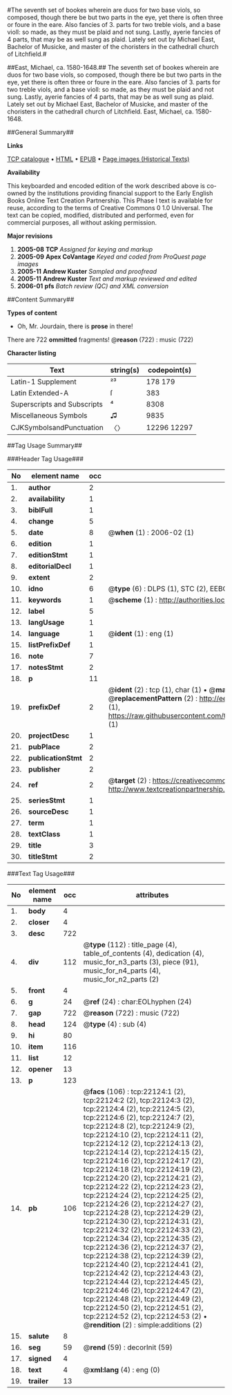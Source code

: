 #The seventh set of bookes wherein are duos for two base viols, so composed, though there be but two parts in the eye, yet there is often three or foure in the eare. Also fancies of 3. parts for two treble viols, and a base violl: so made, as they must be plaid and not sung. Lastly, ayerie fancies of 4 parts, that may be as well sung as plaid. Lately set out by Michael East, Bachelor of Musicke, and master of the choristers in the cathedrall church of Litchfield.#

##East, Michael, ca. 1580-1648.##
The seventh set of bookes wherein are duos for two base viols, so composed, though there be but two parts in the eye, yet there is often three or foure in the eare. Also fancies of 3. parts for two treble viols, and a base violl: so made, as they must be plaid and not sung. Lastly, ayerie fancies of 4 parts, that may be as well sung as plaid. Lately set out by Michael East, Bachelor of Musicke, and master of the choristers in the cathedrall church of Litchfield.
East, Michael, ca. 1580-1648.

##General Summary##

**Links**

[TCP catalogue](http://www.ota.ox.ac.uk/tcp/)  • 
[HTML](http://tei.it.ox.ac.uk/tcp/Texts-HTML/free/A21/A21103.html)  • 
[EPUB](http://tei.it.ox.ac.uk/tcp/Texts-EPUB/free/A21/A21103.epub) • 
[Page images (Historical Texts)](https://data.historicaltexts.jisc.ac.uk/view?pubId=eebo-99856554e&pageId=eebo-99856554e-22124-1)

**Availability**

This keyboarded and encoded edition of the
	       work described above is co-owned by the institutions
	       providing financial support to the Early English Books
	       Online Text Creation Partnership. This Phase I text is
	       available for reuse, according to the terms of Creative
	       Commons 0 1.0 Universal. The text can be copied,
	       modified, distributed and performed, even for
	       commercial purposes, all without asking permission.

**Major revisions**

1. __2005-08__ __TCP__ *Assigned for keying and markup*
1. __2005-09__ __Apex CoVantage__ *Keyed and coded from ProQuest page images*
1. __2005-11__ __Andrew Kuster__ *Sampled and proofread*
1. __2005-11__ __Andrew Kuster__ *Text and markup reviewed and edited*
1. __2006-01__ __pfs__ *Batch review (QC) and XML conversion*

##Content Summary##

**Types of content**

  * Oh, Mr. Jourdain, there is **prose** in there!

There are 722 **ommitted** fragments! 
 @__reason__ (722) : music (722)

**Character listing**


|Text|string(s)|codepoint(s)|
|---|---|---|
|Latin-1 Supplement|²³|178 179|
|Latin Extended-A|ſ|383|
|Superscripts             and Subscripts|⁴|8308|
|Miscellaneous Symbols|♫|9835|
|CJKSymbolsandPunctuation|〈〉|12296 12297|

##Tag Usage Summary##

###Header Tag Usage###

|No|element name|occ|attributes|
|---|---|---|---|
|1.|__author__|2||
|2.|__availability__|1||
|3.|__biblFull__|1||
|4.|__change__|5||
|5.|__date__|8| @__when__ (1) : 2006-02 (1)|
|6.|__edition__|1||
|7.|__editionStmt__|1||
|8.|__editorialDecl__|1||
|9.|__extent__|2||
|10.|__idno__|6| @__type__ (6) : DLPS (1), STC (2), EEBO-CITATION (1), PROQUEST (1), VID (1)|
|11.|__keywords__|1| @__scheme__ (1) : http://authorities.loc.gov/ (1)|
|12.|__label__|5||
|13.|__langUsage__|1||
|14.|__language__|1| @__ident__ (1) : eng (1)|
|15.|__listPrefixDef__|1||
|16.|__note__|7||
|17.|__notesStmt__|2||
|18.|__p__|11||
|19.|__prefixDef__|2| @__ident__ (2) : tcp (1), char (1)  •  @__matchPattern__ (2) : ([0-9\-]+):([0-9IVX]+) (1), (.+) (1)  •  @__replacementPattern__ (2) : http://eebo.chadwyck.com/downloadtiff?vid=$1&page=$2 (1), https://raw.githubusercontent.com/textcreationpartnership/Texts/master/tcpchars.xml#$1 (1)|
|20.|__projectDesc__|1||
|21.|__pubPlace__|2||
|22.|__publicationStmt__|2||
|23.|__publisher__|2||
|24.|__ref__|2| @__target__ (2) : https://creativecommons.org/publicdomain/zero/1.0/ (1), http://www.textcreationpartnership.org/docs/. (1)|
|25.|__seriesStmt__|1||
|26.|__sourceDesc__|1||
|27.|__term__|1||
|28.|__textClass__|1||
|29.|__title__|3||
|30.|__titleStmt__|2||


###Text Tag Usage###

|No|element name|occ|attributes|
|---|---|---|---|
|1.|__body__|4||
|2.|__closer__|4||
|3.|__desc__|722||
|4.|__div__|112| @__type__ (112) : title_page (4), table_of_contents (4), dedication (4), music_for_n3_parts (3), piece (91), music_for_n4_parts (4), music_for_n2_parts (2)|
|5.|__front__|4||
|6.|__g__|24| @__ref__ (24) : char:EOLhyphen (24)|
|7.|__gap__|722| @__reason__ (722) : music (722)|
|8.|__head__|124| @__type__ (4) : sub (4)|
|9.|__hi__|80||
|10.|__item__|116||
|11.|__list__|12||
|12.|__opener__|13||
|13.|__p__|123||
|14.|__pb__|106| @__facs__ (106) : tcp:22124:1 (2), tcp:22124:2 (2), tcp:22124:3 (2), tcp:22124:4 (2), tcp:22124:5 (2), tcp:22124:6 (2), tcp:22124:7 (2), tcp:22124:8 (2), tcp:22124:9 (2), tcp:22124:10 (2), tcp:22124:11 (2), tcp:22124:12 (2), tcp:22124:13 (2), tcp:22124:14 (2), tcp:22124:15 (2), tcp:22124:16 (2), tcp:22124:17 (2), tcp:22124:18 (2), tcp:22124:19 (2), tcp:22124:20 (2), tcp:22124:21 (2), tcp:22124:22 (2), tcp:22124:23 (2), tcp:22124:24 (2), tcp:22124:25 (2), tcp:22124:26 (2), tcp:22124:27 (2), tcp:22124:28 (2), tcp:22124:29 (2), tcp:22124:30 (2), tcp:22124:31 (2), tcp:22124:32 (2), tcp:22124:33 (2), tcp:22124:34 (2), tcp:22124:35 (2), tcp:22124:36 (2), tcp:22124:37 (2), tcp:22124:38 (2), tcp:22124:39 (2), tcp:22124:40 (2), tcp:22124:41 (2), tcp:22124:42 (2), tcp:22124:43 (2), tcp:22124:44 (2), tcp:22124:45 (2), tcp:22124:46 (2), tcp:22124:47 (2), tcp:22124:48 (2), tcp:22124:49 (2), tcp:22124:50 (2), tcp:22124:51 (2), tcp:22124:52 (2), tcp:22124:53 (2)  •  @__rendition__ (2) : simple:additions (2)|
|15.|__salute__|8||
|16.|__seg__|59| @__rend__ (59) : decorInit (59)|
|17.|__signed__|4||
|18.|__text__|4| @__xml:lang__ (4) : eng (0)|
|19.|__trailer__|13||
